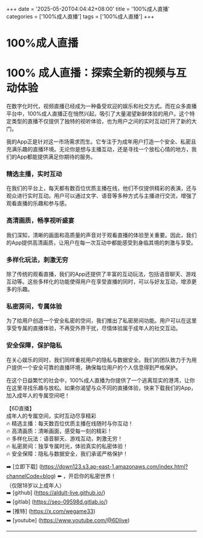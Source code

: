 +++
date = '2025-05-20T04:04:42+08:00'
title = '100%成人直播'
categories = ['100%成人直播']
tags = ['100%成人直播']
+++

# 100%成人直播

# 100% 成人直播：探索全新的视频与互动体验

在数字化时代，视频直播已经成为一种备受欢迎的娱乐和社交方式。而在众多直播平台中，100%成人直播正在悄然兴起，吸引了大量渴望新鲜体验的用户。这个特定类型的直播不仅提供了独特的视听体验，也为用户之间的实时互动打开了新的大门。

我的App正是针对这一市场需求而生。它专注于为成年用户打造一个安全、私密且充满乐趣的直播环境。无论你是想与主播互动，还是寻找一个放松心情的地方，我们的App都能提供满足你期待的服务。

### 精选主播，实时互动

在我们的平台上，每天都有数百位优质主播在线，他们不仅提供精彩的表演，还与观众进行实时互动。用户可以通过文字、语音等多种方式与主播进行交流，增强了观看直播的乐趣和参与感。

### 高清画质，畅享视听盛宴

我们深知，清晰的画面和高质量的声音对于观看直播的体验至关重要。因此，我们的App提供高清画质，让用户在每一次互动中都能感受到身临其境的刺激与享受。

### 多样化玩法，刺激无穷

除了传统的观看直播，我们的App还提供了丰富的互动玩法，包括语音聊天、游戏互动等。这些多样化的功能使得用户在享受直播的同时，可以与好友互动，增添更多的乐趣。

### 私密房间，专属体验

为了给用户创造一个安全私密的空间，我们推出了私密房间功能。用户可以在这里享受专属的直播体验，不再受外界干扰，尽情体验属于成年人的社交互动。

### 安全保障，保护隐私

在关心娱乐的同时，我们同样重视用户的隐私与数据安全。我们的团队致力于为用户提供一个安全可靠的直播环境，确保每位用户的个人信息得到严格保护。

在这个日益繁忙的社会中，100%成人直播为你提供了一个逃离现实的港湾，让你在这里寻找乐趣与放松。如果你渴望与众不同的直播体验，快来下载我们的App，加入成年人的专属空间吧！

【6D直播】  
成年人的专属空间，实时互动尽享精彩  
🔥 精选主播：每天数百位优质主播在线随时与你互动！  
🔥 高清画质：清晰画面，感受每一刻的精彩！  
🔥 多样化玩法：语音聊天、游戏互动，刺激无穷！  
🔥 私密房间：独享专属时光，体验真实的私密体验！  
🔥 安全保障：隐私与数据安全，我们承诺严格保护！  

➡️ [立即下载] (https://down123.s3.ap-east-1.amazonaws.com/index.html?channelCode=blog) ⬅️ ，开启你的私密世界！  
（仅限18岁以上成年人）  
➡️ [github] (https://aldult-live.github.io/)  
➡️ [gitlab] (https://seo-09598d.gitlab.io/)  
➡️ [推特] (https://x.com/wegame33)  
➡️ [youtube] (https://www.youtube.com/@6Dlive)  

---
